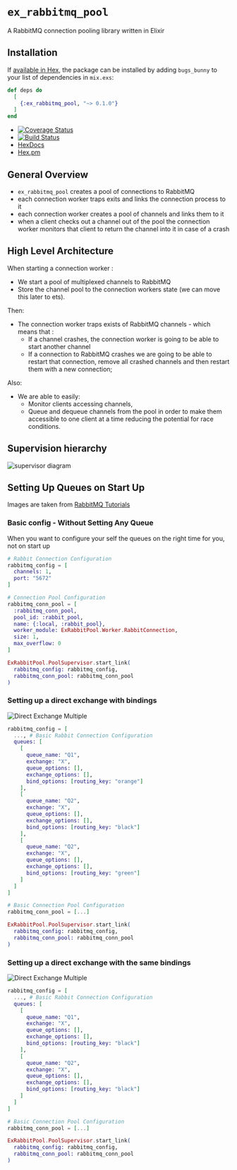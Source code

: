 # `ex_rabbitmq_pool`

A RabbitMQ connection pooling library written in Elixir

## Installation

If [available in Hex](https://hex.pm/docs/publish), the package can be installed
by adding `bugs_bunny` to your list of dependencies in `mix.exs`:

```elixir
def deps do
  [
    {:ex_rabbitmq_pool, "~> 0.1.0"}
  ]
end
```

* [![Coverage Status](https://coveralls.io/repos/github/esl/ex_rabbitmq_pool/badge.svg?branch=master)](https://coveralls.io/github/esl/ex_rabbitmq_pool?branch=master)
* [![Build Status](https://travis-ci.com/esl/ex_rabbitmq_pool.svg?branch=master)](https://travis-ci.com/esl/ex_rabbitmq_pool)
* [HexDocs](https://hexdocs.pm/ex_rabbitmq_pool)
* [Hex.pm](https://hex.pm/packages/ex_rabbitmq_pool)

## General Overview

- `ex_rabbitmq_pool` creates a pool of connections to RabbitMQ
- each connection worker traps exits and links the connection process to it
- each connection worker creates a pool of channels and links them to it
- when a client checks out a channel out of the pool the connection worker monitors that client to return the channel into it in case of a crash

## High Level Architecture


When starting a connection worker :

* We start a pool of multiplexed channels to RabbitMQ 
* Store the channel pool to the connection workers state (we can move this later to ets). 

Then:

* The connection worker traps exists of RabbitMQ channels - which means that :
    * If a channel crashes, the connection worker is going to be able to start another channel 
    * If a connection to RabbitMQ crashes we are going to be able to restart that connection, remove all crashed channels and then restart them with a new connection; 


Also: 

* We are able to easily:
    * Monitor clients accessing channels, 
    * Queue and dequeue channels from the pool in order to make them accessible to one client at a time reducing the potential for race conditions.

## Supervision hierarchy

![supervisor diagram](https://user-images.githubusercontent.com/1157892/52127565-681b8400-2600-11e9-8c37-34287e4c9b2c.png)

## Setting Up Queues on Start Up

Images are taken from [RabbitMQ Tutorials](https://www.rabbitmq.com/tutorials/tutorial-four-python.html)

### Basic config - Without Setting Any Queue

When you want to configure your self the queues on the right time for you, not on start up

```ex
# Rabbit Connection Configuration
rabbitmq_config = [
  channels: 1,
  port: "5672"
]

# Connection Pool Configuration
rabbitmq_conn_pool = [
  :rabbitmq_conn_pool,
  pool_id: :rabbit_pool,
  name: {:local, :rabbit_pool},
  worker_module: ExRabbitPool.Worker.RabbitConnection,
  size: 1,
  max_overflow: 0
]

ExRabbitPool.PoolSupervisor.start_link(
  rabbitmq_config: rabbitmq_config,
  rabbitmq_conn_pool: rabbitmq_conn_pool
)
```

### Setting up a direct exchange with bindings

![Direct Exchange Multiple](https://www.rabbitmq.com/img/tutorials/direct-exchange.png)

```ex
rabbitmq_config = [
  ..., # Basic Rabbit Connection Configuration
  queues: [
    [
      queue_name: "Q1",
      exchange: "X",
      queue_options: [],
      exchange_options: [],
      bind_options: [routing_key: "orange"]
    ],
    [
      queue_name: "Q2",
      exchange: "X",
      queue_options: [],
      exchange_options: [],
      bind_options: [routing_key: "black"]
    ],
    [
      queue_name: "Q2",
      exchange: "X",
      queue_options: [],
      exchange_options: [],
      bind_options: [routing_key: "green"]
    ]
  ]
]

# Basic Connection Pool Configuration
rabbitmq_conn_pool = [...]

ExRabbitPool.PoolSupervisor.start_link(
  rabbitmq_config: rabbitmq_config,
  rabbitmq_conn_pool: rabbitmq_conn_pool
)
```

### Setting up a direct exchange with the same bindings

![Direct Exchange Multiple](https://www.rabbitmq.com/img/tutorials/direct-exchange-multiple.png)

```ex
rabbitmq_config = [
  ..., # Basic Rabbit Connection Configuration
  queues: [
    [
      queue_name: "Q1",
      exchange: "X",
      queue_options: [],
      exchange_options: [],
      bind_options: [routing_key: "black"]
    ],
    [
      queue_name: "Q2",
      exchange: "X",
      queue_options: [],
      exchange_options: [],
      bind_options: [routing_key: "black"]
    ]
  ]
]

# Basic Connection Pool Configuration
rabbitmq_conn_pool = [...]

ExRabbitPool.PoolSupervisor.start_link(
  rabbitmq_config: rabbitmq_config,
  rabbitmq_conn_pool: rabbitmq_conn_pool
)
```
